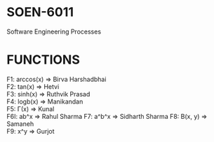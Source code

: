 # SOEN-6011
Software Engineering Processes

# FUNCTIONS

F1: arccos(x) => Birva Harshadbhai  
F2: tan(x) => Hetvi  
F3: sinh(x) => Ruthvik Prasad  
F4: logb(x) => Manikandan  
F5: Γ(x) => Kunal  
F6I: ab^x => Rahul Sharma
F7: a^b^x => Sidharth Sharma
F8: B(x, y) => Samaneh  
F9: x^y => Gurjot  

